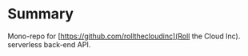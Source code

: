 # Summary

Mono-repo for [https://github.com/rollthecloudinc](Roll the Cloud Inc). serverless back-end API.
